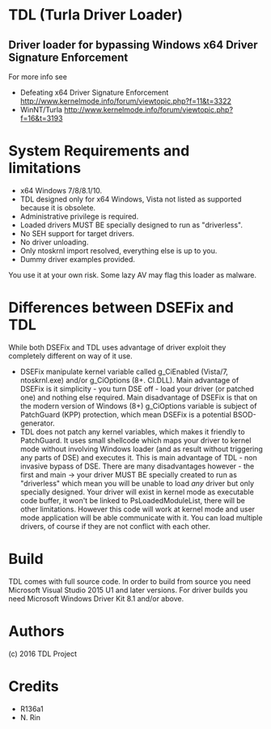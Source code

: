 
# TDL (Turla Driver Loader)
## Driver loader for bypassing Windows x64 Driver Signature Enforcement

For more info see 
+ Defeating x64 Driver Signature Enforcement http://www.kernelmode.info/forum/viewtopic.php?f=11&t=3322
+ WinNT/Turla http://www.kernelmode.info/forum/viewtopic.php?f=16&t=3193

# System Requirements and limitations

+ x64 Windows 7/8/8.1/10.
+ TDL designed only for x64 Windows, Vista not listed as supported because it is obsolete.
+ Administrative privilege is required.
+ Loaded drivers MUST BE specially designed to run as "driverless".
+ No SEH support for target drivers.
+ No driver unloading.
+ Only ntoskrnl import resolved, everything else is up to you.
+ Dummy driver examples provided.

You use it at your own risk. Some lazy AV may flag this loader as malware.

# Differences between DSEFix and TDL
While both DSEFix and TDL uses advantage of driver exploit they completely different on way of it use. 
+ DSEFix manipulate kernel variable called g_CiEnabled (Vista/7, ntoskrnl.exe) and/or g_CiOptions (8+. CI.DLL). Main advantage of DSEFix is it simplicity - you turn DSE off - load your driver (or patched one) and nothing else required. Main disadvantage of DSEFix is that on the modern version of Windows (8+) g_CiOptions variable is subject of PatchGuard (KPP) protection, which mean DSEFix is a potential BSOD-generator.
+ TDL does not patch any kernel variables, which makes it friendly to PatchGuard. It uses small shellcode which maps your driver to kernel mode without involving Windows loader (and as result without triggering any parts of DSE) and executes it. This is main advantage of TDL - non invasive bypass of DSE. There are many disadvantages however - the first and main -> your driver MUST BE specially created to run as "driverless" which mean you will be unable to load *any* driver but only specially designed. Your driver will exist in kernel mode as executable code buffer, it won't be linked to PsLoadedModuleList, there will be other limitations. However this code will work at kernel mode and user mode application will be able communicate with it. You can load multiple drivers, of course if they are not conflict with each other.

# Build 

TDL comes with full source code.
In order to build from source you need Microsoft Visual Studio 2015 U1 and later versions. For driver builds you need Microsoft Windows Driver Kit 8.1 and/or above.
 

# Authors

(c) 2016 TDL Project

# Credits

+ R136a1
+ N. Rin
